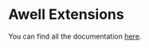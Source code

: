 # Awell Extensions

You can find all the documentation [here](https://developers.awellhealth.com/awell-extensions/docs/getting-started/what-are-awell-extensions).
